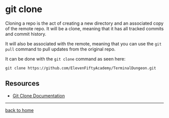 # git clone

Cloning a repo is the act of creating a new directory and an associated copy of the remote repo. It will be a clone, meaning that it has all tracked commits and commit history.

It will also be associated with the remote, meaning that you can use the `git pull` command to pull updates from the original repo.

It can be done with the `git clone` command as seen here:
```
git clone https://github.com/ElevenFiftyAcademy/TerminalDungeon.git
```

## Resources

- [Git Clone Documentation](https://git-scm.com/docs/git-clone)

---

[back to home](../README.md)